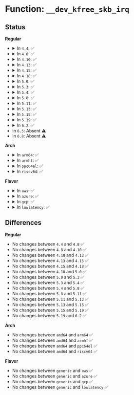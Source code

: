# Function: <code>__dev_kfree_skb_irq</code>

## Status
<b>Regular</b>
<ul>
<li>
<details>
<summary>In <code>4.4</code>: ✅</summary>

```c
void __dev_kfree_skb_irq(struct sk_buff *skb, enum skb_free_reason reason);
```

**Collision:** Unique Global

**Inline:** No

**Transformation:** False

**Instances:**

```
In net/core/dev.c (ffffffff81718ec0)
Location: net/core/dev.c:2314
Inline: False
Direct callers:
  - net/core/dev.c:__dev_kfree_skb_any
  - net/core/netpoll.c:netpoll_send_skb_on_dev
```
**Symbols:**

```
ffffffff81718ec0-ffffffff81718f28: __dev_kfree_skb_irq (STB_GLOBAL)
```
</details>
</li>
<li>
<details>
<summary>In <code>4.8</code>: ✅</summary>

```c
void __dev_kfree_skb_irq(struct sk_buff *skb, enum skb_free_reason reason);
```

**Collision:** Unique Global

**Inline:** No

**Transformation:** False

**Instances:**

```
In net/core/dev.c (ffffffff817815f0)
Location: net/core/dev.c:2336
Inline: False
Direct callers:
  - net/core/dev.c:__dev_kfree_skb_any
  - net/core/netpoll.c:netpoll_send_skb_on_dev
```
**Symbols:**

```
ffffffff817815f0-ffffffff81781658: __dev_kfree_skb_irq (STB_GLOBAL)
```
</details>
</li>
<li>
<details>
<summary>In <code>4.10</code>: ✅</summary>

```c
void __dev_kfree_skb_irq(struct sk_buff *skb, enum skb_free_reason reason);
```

**Collision:** Unique Global

**Inline:** No

**Transformation:** False

**Instances:**

```
In net/core/dev.c (ffffffff817aef00)
Location: net/core/dev.c:2468
Inline: False
Direct callers:
  - net/core/dev.c:__dev_kfree_skb_any
  - net/core/netpoll.c:netpoll_send_skb_on_dev
```
**Symbols:**

```
ffffffff817aef00-ffffffff817aef68: __dev_kfree_skb_irq (STB_GLOBAL)
```
</details>
</li>
<li>
<details>
<summary>In <code>4.13</code>: ✅</summary>

```c
void __dev_kfree_skb_irq(struct sk_buff *skb, enum skb_free_reason reason);
```

**Collision:** Unique Global

**Inline:** No

**Transformation:** False

**Instances:**

```
In net/core/dev.c (ffffffff817cd840)
Location: net/core/dev.c:2480
Inline: False
Direct callers:
  - net/core/dev.c:__dev_kfree_skb_any
  - net/core/netpoll.c:netpoll_send_skb_on_dev
```
**Symbols:**

```
ffffffff817cd840-ffffffff817cd8ad: __dev_kfree_skb_irq (STB_GLOBAL)
```
</details>
</li>
<li>
<details>
<summary>In <code>4.15</code>: ✅</summary>

```c
void __dev_kfree_skb_irq(struct sk_buff *skb, enum skb_free_reason reason);
```

**Collision:** Unique Global

**Inline:** No

**Transformation:** False

**Instances:**

```
In net/core/dev.c (ffffffff818471e0)
Location: net/core/dev.c:2507
Inline: False
Direct callers:
  - net/core/dev.c:__dev_kfree_skb_any
  - net/core/netpoll.c:netpoll_send_skb_on_dev
```
**Symbols:**

```
ffffffff818471e0-ffffffff81847255: __dev_kfree_skb_irq (STB_GLOBAL)
```
</details>
</li>
<li>
<details>
<summary>In <code>4.18</code>: ✅</summary>

```c
void __dev_kfree_skb_irq(struct sk_buff *skb, enum skb_free_reason reason);
```

**Collision:** Unique Global

**Inline:** No

**Transformation:** False

**Instances:**

```
In net/core/dev.c (ffffffff818906f0)
Location: net/core/dev.c:2551
Inline: False
Direct callers:
  - net/core/dev.c:__dev_kfree_skb_any
  - net/core/netpoll.c:netpoll_send_skb_on_dev
```
**Symbols:**

```
ffffffff818906f0-ffffffff81890764: __dev_kfree_skb_irq (STB_GLOBAL)
```
</details>
</li>
<li>
<details>
<summary>In <code>5.0</code>: ✅</summary>

```c
void __dev_kfree_skb_irq(struct sk_buff *skb, enum skb_free_reason reason);
```

**Collision:** Unique Global

**Inline:** No

**Transformation:** False

**Instances:**

```
In net/core/dev.c (ffffffff818b1040)
Location: net/core/dev.c:2786
Inline: False
Direct callers:
  - net/core/dev.c:__dev_kfree_skb_any
  - net/core/netpoll.c:netpoll_send_skb_on_dev
```
**Symbols:**

```
ffffffff818b1040-ffffffff818b10b4: __dev_kfree_skb_irq (STB_GLOBAL)
```
</details>
</li>
<li>
<details>
<summary>In <code>5.3</code>: ✅</summary>

```c
void __dev_kfree_skb_irq(struct sk_buff *skb, enum skb_free_reason reason);
```

**Collision:** Unique Global

**Inline:** No

**Transformation:** False

**Instances:**

```
In net/core/dev.c (ffffffff818fe050)
Location: net/core/dev.c:2796
Inline: False
Direct callers:
  - net/core/dev.c:__dev_kfree_skb_any
  - net/core/netpoll.c:netpoll_send_skb_on_dev
```
**Symbols:**

```
ffffffff818fe050-ffffffff818fe0c4: __dev_kfree_skb_irq (STB_GLOBAL)
```
</details>
</li>
<li>
<details>
<summary>In <code>5.4</code>: ✅</summary>

```c
void __dev_kfree_skb_irq(struct sk_buff *skb, enum skb_free_reason reason);
```

**Collision:** Unique Global

**Inline:** No

**Transformation:** False

**Instances:**

```
In net/core/dev.c (ffffffff81930380)
Location: net/core/dev.c:2714
Inline: False
Direct callers:
  - net/core/dev.c:__dev_kfree_skb_any
  - net/core/netpoll.c:netpoll_send_skb_on_dev
```
**Symbols:**

```
ffffffff81930380-ffffffff819303f4: __dev_kfree_skb_irq (STB_GLOBAL)
```
</details>
</li>
<li>
<details>
<summary>In <code>5.8</code>: ✅</summary>

```c
void __dev_kfree_skb_irq(struct sk_buff *skb, enum skb_free_reason reason);
```

**Collision:** Unique Global

**Inline:** No

**Transformation:** False

**Instances:**

```
In net/core/dev.c (ffffffff81a048d0)
Location: net/core/dev.c:3074
Inline: False
Direct callers:
  - drivers/net/xen-netfront.c:xennet_release_tx_bufs
  - net/core/dev.c:flush_backlog
  - net/core/dev.c:__dev_kfree_skb_any
  - net/core/netpoll.c:netpoll_send_skb
  - net/core/netpoll.c:__netpoll_send_skb
```
**Symbols:**

```
ffffffff81a048d0-ffffffff81a04964: __dev_kfree_skb_irq (STB_GLOBAL)
```
</details>
</li>
<li>
<details>
<summary>In <code>5.11</code>: ✅</summary>

```c
void __dev_kfree_skb_irq(struct sk_buff *skb, enum skb_free_reason reason);
```

**Collision:** Unique Global

**Inline:** No

**Transformation:** False

**Instances:**

```
In net/core/dev.c (ffffffff81a05650)
Location: net/core/dev.c:3099
Inline: False
Direct callers:
  - drivers/net/xen-netfront.c:xennet_release_tx_bufs
  - net/core/dev.c:flush_backlog
  - net/core/dev.c:__dev_kfree_skb_any
  - net/core/netpoll.c:netpoll_send_skb
  - net/core/netpoll.c:__netpoll_send_skb
```
**Symbols:**

```
ffffffff81a05650-ffffffff81a056e4: __dev_kfree_skb_irq (STB_GLOBAL)
```
</details>
</li>
<li>
<details>
<summary>In <code>5.13</code>: ✅</summary>

```c
void __dev_kfree_skb_irq(struct sk_buff *skb, enum skb_free_reason reason);
```

**Collision:** Unique Global

**Inline:** No

**Transformation:** False

**Instances:**

```
In net/core/dev.c (ffffffff819ede70)
Location: net/core/dev.c:3167
Inline: False
Direct callers:
  - drivers/net/xen-netfront.c:xennet_disconnect_backend
  - net/core/dev.c:flush_backlog
  - net/core/dev.c:validate_xmit_vlan
  - net/core/netpoll.c:netpoll_send_udp
  - net/core/netpoll.c:__netpoll_send_skb
```
**Symbols:**

```
ffffffff819ede70-ffffffff819edf0c: __dev_kfree_skb_irq (STB_GLOBAL)
```
</details>
</li>
<li>
<details>
<summary>In <code>5.15</code>: ✅</summary>

```c
void __dev_kfree_skb_irq(struct sk_buff *skb, enum skb_free_reason reason);
```

**Collision:** Unique Global

**Inline:** No

**Transformation:** False

**Instances:**

```
In net/core/dev.c (ffffffff81a9f110)
Location: net/core/dev.c:3088
Inline: False
Direct callers:
  - drivers/net/xen-netfront.c:xennet_disconnect_backend
  - drivers/net/xen-netfront.c:xennet_tx_buf_gc
  - net/core/dev.c:flush_backlog
  - net/core/dev.c:validate_xmit_vlan
  - net/core/netpoll.c:netpoll_send_udp
  - net/core/netpoll.c:__netpoll_send_skb
```
**Symbols:**

```
ffffffff81a9f110-ffffffff81a9f1ac: __dev_kfree_skb_irq (STB_GLOBAL)
```
</details>
</li>
<li>
<details>
<summary>In <code>5.19</code>: ✅</summary>

```c
void __dev_kfree_skb_irq(struct sk_buff *skb, enum skb_free_reason reason);
```

**Collision:** Unique Global

**Inline:** No

**Transformation:** False

**Instances:**

```
In net/core/dev.c (ffffffff81c0f370)
Location: net/core/dev.c:3123
Inline: False
Direct callers:
  - drivers/net/xen-netfront.c:xennet_disconnect_backend
  - drivers/net/xen-netfront.c:xennet_tx_buf_gc
  - net/core/dev.c:flush_backlog
  - net/core/dev.c:__dev_kfree_skb_any
  - net/core/netpoll.c:netpoll_send_skb
  - net/core/netpoll.c:__netpoll_send_skb
```
**Symbols:**

```
ffffffff81c0f370-ffffffff81c0f41e: __dev_kfree_skb_irq (STB_GLOBAL)
```
</details>
</li>
<li>
<details>
<summary>In <code>6.2</code>: ✅</summary>

```c
void __dev_kfree_skb_irq(struct sk_buff *skb, enum skb_free_reason reason);
```

**Collision:** Unique Global

**Inline:** No

**Transformation:** False

**Instances:**

```
In net/core/dev.c (ffffffff81dbf0f0)
Location: net/core/dev.c:3108
Inline: False
Direct callers:
  - drivers/net/xen-netfront.c:xennet_disconnect_backend
  - drivers/net/xen-netfront.c:xennet_tx_buf_gc
  - net/core/dev.c:flush_backlog
  - net/core/dev.c:__dev_kfree_skb_any
  - net/core/netpoll.c:netpoll_send_skb
  - net/core/netpoll.c:__netpoll_send_skb
```
**Symbols:**

```
ffffffff81dbf0f0-ffffffff81dbf1aa: __dev_kfree_skb_irq (STB_GLOBAL)
```
</details>
</li>
<li>
In <code>6.5</code>: Absent ⚠️
</li>
<li>
In <code>6.8</code>: Absent ⚠️
</li>
</ul>
<b>Arch</b>
<ul>
<li>
<details>
<summary>In <code>arm64</code>: ✅</summary>

```c
void __dev_kfree_skb_irq(struct sk_buff *skb, enum skb_free_reason reason);
```

**Collision:** Unique Global

**Inline:** No

**Transformation:** False

**Instances:**

```
In net/core/dev.c (ffff800010bce070)
Location: net/core/dev.c:2714
Inline: False
Direct callers:
  - net/core/dev.c:__dev_kfree_skb_any
  - net/core/netpoll.c:netpoll_send_skb_on_dev
```
**Symbols:**

```
ffff800010bce070-ffff800010bce10c: __dev_kfree_skb_irq (STB_GLOBAL)
```
</details>
</li>
<li>
<details>
<summary>In <code>armhf</code>: ✅</summary>

```c
void __dev_kfree_skb_irq(struct sk_buff *skb, enum skb_free_reason reason);
```

**Collision:** Unique Global

**Inline:** No

**Transformation:** False

**Instances:**

```
In net/core/dev.c (c0ce4614)
Location: net/core/dev.c:2714
Inline: False
Direct callers:
  - net/core/dev.c:__dev_kfree_skb_any
  - net/core/netpoll.c:netpoll_send_skb_on_dev
```
**Symbols:**

```
c0ce4614-c0ce46a0: __dev_kfree_skb_irq (STB_GLOBAL)
```
</details>
</li>
<li>
<details>
<summary>In <code>ppc64el</code>: ✅</summary>

```c
void __dev_kfree_skb_irq(struct sk_buff *skb, enum skb_free_reason reason);
```

**Collision:** Unique Global

**Inline:** No

**Transformation:** False

**Instances:**

```
In net/core/dev.c (c000000000ca4d60)
Location: net/core/dev.c:2714
Inline: False
Direct callers:
  - net/core/dev.c:__dev_kfree_skb_any
  - net/core/netpoll.c:netpoll_send_skb_on_dev
```
**Symbols:**

```
c000000000ca4d60-c000000000ca4e28: __dev_kfree_skb_irq (STB_GLOBAL)
```
</details>
</li>
<li>
<details>
<summary>In <code>riscv64</code>: ✅</summary>

```c
void __dev_kfree_skb_irq(struct sk_buff *skb, enum skb_free_reason reason);
```

**Collision:** Unique Global

**Inline:** No

**Transformation:** False

**Instances:**

```
In net/core/dev.c (ffffffe000754f46)
Location: net/core/dev.c:2714
Inline: False
Direct callers:
  - net/core/dev.c:__dev_kfree_skb_any
  - net/core/netpoll.c:netpoll_send_skb_on_dev
```
**Symbols:**

```
ffffffe000754f46-ffffffe000754fdc: __dev_kfree_skb_irq (STB_GLOBAL)
```
</details>
</li>
</ul>
<b>Flavor</b>
<ul>
<li>
<details>
<summary>In <code>aws</code>: ✅</summary>

```c
void __dev_kfree_skb_irq(struct sk_buff *skb, enum skb_free_reason reason);
```

**Collision:** Unique Global

**Inline:** No

**Transformation:** False

**Instances:**

```
In net/core/dev.c (ffffffff818d0380)
Location: net/core/dev.c:2714
Inline: False
Direct callers:
  - net/core/dev.c:__dev_kfree_skb_any
  - net/core/netpoll.c:netpoll_send_skb_on_dev
```
**Symbols:**

```
ffffffff818d0380-ffffffff818d03f4: __dev_kfree_skb_irq (STB_GLOBAL)
```
</details>
</li>
<li>
<details>
<summary>In <code>azure</code>: ✅</summary>

```c
void __dev_kfree_skb_irq(struct sk_buff *skb, enum skb_free_reason reason);
```

**Collision:** Unique Global

**Inline:** No

**Transformation:** False

**Instances:**

```
In net/core/dev.c (ffffffff81886220)
Location: net/core/dev.c:2714
Inline: False
Direct callers:
  - net/core/dev.c:__dev_kfree_skb_any
  - net/core/netpoll.c:netpoll_send_skb_on_dev
```
**Symbols:**

```
ffffffff81886220-ffffffff8188627e: __dev_kfree_skb_irq (STB_GLOBAL)
```
</details>
</li>
<li>
<details>
<summary>In <code>gcp</code>: ✅</summary>

```c
void __dev_kfree_skb_irq(struct sk_buff *skb, enum skb_free_reason reason);
```

**Collision:** Unique Global

**Inline:** No

**Transformation:** False

**Instances:**

```
In net/core/dev.c (ffffffff81921380)
Location: net/core/dev.c:2714
Inline: False
Direct callers:
  - net/core/dev.c:__dev_kfree_skb_any
  - net/core/netpoll.c:netpoll_send_skb_on_dev
```
**Symbols:**

```
ffffffff81921380-ffffffff819213f4: __dev_kfree_skb_irq (STB_GLOBAL)
```
</details>
</li>
<li>
<details>
<summary>In <code>lowlatency</code>: ✅</summary>

```c
void __dev_kfree_skb_irq(struct sk_buff *skb, enum skb_free_reason reason);
```

**Collision:** Unique Global

**Inline:** No

**Transformation:** False

**Instances:**

```
In net/core/dev.c (ffffffff819431f0)
Location: net/core/dev.c:2714
Inline: False
Direct callers:
  - net/core/dev.c:__dev_kfree_skb_any
  - net/core/netpoll.c:netpoll_send_skb_on_dev
```
**Symbols:**

```
ffffffff819431f0-ffffffff81943264: __dev_kfree_skb_irq (STB_GLOBAL)
```
</details>
</li>
</ul>

## Differences
<b>Regular</b>
<ul>
<li>
No changes between <code>4.4</code> and <code>4.8</code> ✅
</li>
<li>
No changes between <code>4.8</code> and <code>4.10</code> ✅
</li>
<li>
No changes between <code>4.10</code> and <code>4.13</code> ✅
</li>
<li>
No changes between <code>4.13</code> and <code>4.15</code> ✅
</li>
<li>
No changes between <code>4.15</code> and <code>4.18</code> ✅
</li>
<li>
No changes between <code>4.18</code> and <code>5.0</code> ✅
</li>
<li>
No changes between <code>5.0</code> and <code>5.3</code> ✅
</li>
<li>
No changes between <code>5.3</code> and <code>5.4</code> ✅
</li>
<li>
No changes between <code>5.4</code> and <code>5.8</code> ✅
</li>
<li>
No changes between <code>5.8</code> and <code>5.11</code> ✅
</li>
<li>
No changes between <code>5.11</code> and <code>5.13</code> ✅
</li>
<li>
No changes between <code>5.13</code> and <code>5.15</code> ✅
</li>
<li>
No changes between <code>5.15</code> and <code>5.19</code> ✅
</li>
<li>
No changes between <code>5.19</code> and <code>6.2</code> ✅
</li>
</ul>
<b>Arch</b>
<ul>
<li>
No changes between <code>amd64</code> and <code>arm64</code> ✅
</li>
<li>
No changes between <code>amd64</code> and <code>armhf</code> ✅
</li>
<li>
No changes between <code>amd64</code> and <code>ppc64el</code> ✅
</li>
<li>
No changes between <code>amd64</code> and <code>riscv64</code> ✅
</li>
</ul>
<b>Flavor</b>
<ul>
<li>
No changes between <code>generic</code> and <code>aws</code> ✅
</li>
<li>
No changes between <code>generic</code> and <code>azure</code> ✅
</li>
<li>
No changes between <code>generic</code> and <code>gcp</code> ✅
</li>
<li>
No changes between <code>generic</code> and <code>lowlatency</code> ✅
</li>
</ul>
